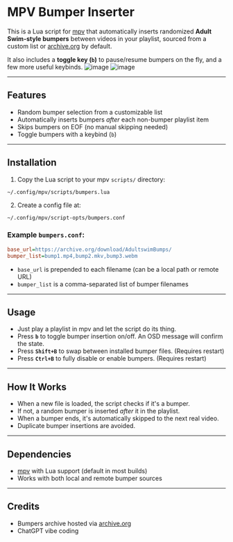# MPV Bumper Inserter

This is a Lua script for [mpv](https://mpv.io/) that automatically inserts randomized **Adult Swim-style bumpers** between videos in your playlist, sourced from a custom list or [archive.org](https://archive.org/details/AdultswimBumps) by default.

It also includes a **toggle key (`b`)** to pause/resume bumpers on the fly, and a few more useful keybinds.
![image](https://github.com/user-attachments/assets/1518b52a-a6a1-44d3-bd02-60fe960100b4)
![image](https://github.com/user-attachments/assets/bc74d90b-3e1a-4166-bc22-4aaf3fc79050)


---

## Features

- Random bumper selection from a customizable list
- Automatically inserts bumpers *after* each non-bumper playlist item
- Skips bumpers on EOF (no manual skipping needed)
- Toggle bumpers with a keybind (`b`)

---

## Installation

1. Copy the Lua script to your mpv `scripts/` directory:

```
~/.config/mpv/scripts/bumpers.lua
```

2. Create a config file at:

```
~/.config/mpv/script-opts/bumpers.conf
```

### Example `bumpers.conf`:

```ini
base_url=https://archive.org/download/AdultswimBumps/
bumper_list=bump1.mp4,bump2.mkv,bump3.webm
```

- `base_url` is prepended to each filename (can be a local path or remote URL)
- `bumper_list` is a comma-separated list of bumper filenames

---

## Usage

- Just play a playlist in mpv and let the script do its thing.
- Press **`b`** to toggle bumper insertion on/off. An OSD message will confirm the state.
- Press **`Shift+B`** to swap between installed bumper files. (Requires restart)
- Press **`Ctrl+B`** to fully disable or enable bumpers. (Requires restart)

---

## How It Works

- When a new file is loaded, the script checks if it's a bumper.
- If not, a random bumper is inserted *after* it in the playlist.
- When a bumper ends, it's automatically skipped to the next real video.
- Duplicate bumper insertions are avoided.

---

## Dependencies

- [mpv](https://mpv.io/) with Lua support (default in most builds)
- Works with both local and remote bumper sources

---

## Credits

- Bumpers archive hosted via [archive.org](https://archive.org/details/AdultswimBumps)
- ChatGPT vibe coding
